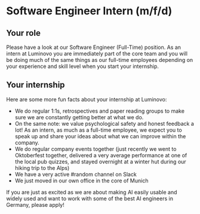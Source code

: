 # Software Engineer Intern (m/f/d)

## Your role
Please have a look at our Software Engineer (Full-Time) position. As an intern at Luminovo you are immediately part of the core team and you will be doing much of the same things as our full-time employees depending on your experience and skill level when you start your internship.

## Your internship
Here are some more fun facts about your internship at Luminovo:

* We do regular 1:1s, retrospectives and paper reading groups to make sure we are constantly getting better at what we do.
* On the same note: we value psychological safety and honest feedback a lot! As an intern, as much as a full-time employee, we expect you to speak up and share your ideas about what we can improve within the company.
* We do regular company events together (just recently we went to Oktoberfest together, delivered a very average performance at one of the local pub quizzes, and stayed overnight at a winter hut during our hiking trip to the Alps)
* We have a very active #random channel on Slack
* We just moved in our own office in the core of Munich

If you are just as excited as we are about making AI easily usable and widely used and want to work with some of the best AI engineers in Germany, please apply!
